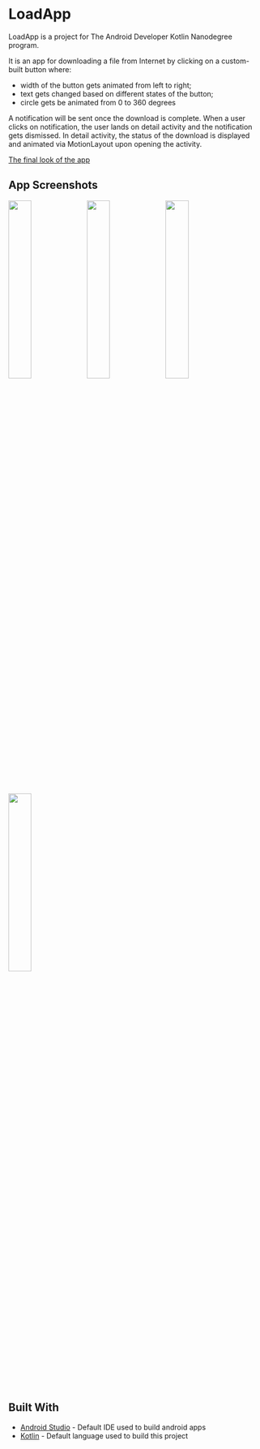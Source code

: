 # LoadApp

LoadApp is a project for The Android Developer Kotlin Nanodegree program.

It is an app for downloading a file from Internet by clicking on a custom-built button where:
 - width of the button gets animated from left to right;
 - text gets changed based on different states of the button;
 - circle gets be animated from 0 to 360 degrees

A notification will be sent once the download is complete. When a user clicks on notification, the user lands on detail activity and the notification gets dismissed. In detail activity, the status of the download is displayed and animated via MotionLayout upon opening the activity.

[The final look of the app](https://gph.is/g/Zywmnre)

## App Screenshots

<img src="https://user-images.githubusercontent.com/33599053/106516561-82cab100-64d7-11eb-8ba1-cb5dd7b70135.png" width=30% height=30%> 
<img src="https://user-images.githubusercontent.com/33599053/106516564-84947480-64d7-11eb-8964-80e6cb9fa64e.png" width=30% height=30%> 
<img src="https://user-images.githubusercontent.com/33599053/106516568-85c5a180-64d7-11eb-94c9-b123d8cc3fa6.png" width=30% height=30%> 
<img src="https://user-images.githubusercontent.com/33599053/106516570-86f6ce80-64d7-11eb-8b0f-19c841018ba6.png" width=30% height=30%> 

## Built With

* [Android Studio](https://developer.android.com/studio) - Default IDE used to build android apps
* [Kotlin](https://kotlinlang.org/) - Default language used to build this project
